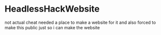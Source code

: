 # HeadlessHackWebsite
not actual cheat
needed a place to make a website for it
and also forced to make this public just so i can make the website
